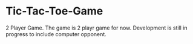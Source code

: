 # Tic-Tac-Toe-Game
2 Player Game.
The game is 2 playr game for now.
Development is still in progress to include computer opponent.
